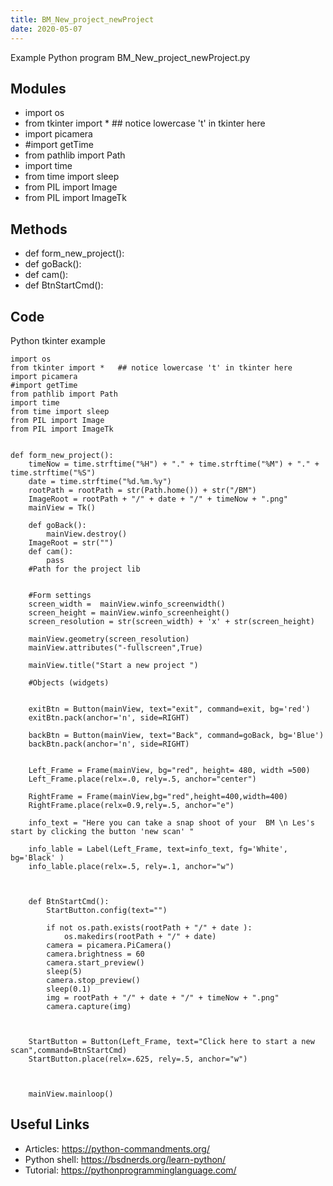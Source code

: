```yaml
---
title: BM_New_project_newProject
date: 2020-05-07
---
```

Example Python program BM_New_project_newProject.py

## Modules

* import os
* from tkinter import *   ## notice lowercase 't' in tkinter here
* import picamera
* #import getTime
* from pathlib import Path
* import time
* from time import sleep
* from PIL import Image
* from PIL import ImageTk

## Methods

* def form_new_project():
* def goBack():
* def cam():
* def BtnStartCmd():

## Code

Python tkinter example

    import os
    from tkinter import *   ## notice lowercase 't' in tkinter here
    import picamera
    #import getTime
    from pathlib import Path
    import time
    from time import sleep
    from PIL import Image
    from PIL import ImageTk
    
    
    def form_new_project():
        timeNow = time.strftime("%H") + "." + time.strftime("%M") + "." + time.strftime("%S")
        date = time.strftime("%d.%m.%y")
        rootPath = rootPath = str(Path.home()) + str("/BM")
        ImageRoot = rootPath + "/" + date + "/" + timeNow + ".png"
        mainView = Tk()
    
        def goBack():
            mainView.destroy()
        ImageRoot = str("")
        def cam():
            pass
        #Path for the project lib
    
    
        #Form settings
        screen_width =  mainView.winfo_screenwidth()
        screen_height = mainView.winfo_screenheight()
        screen_resolution = str(screen_width) + 'x' + str(screen_height)
    
        mainView.geometry(screen_resolution)
        mainView.attributes("-fullscreen",True)
    
        mainView.title("Start a new project ")
    
        #Objects (widgets)
    
    
        exitBtn = Button(mainView, text="exit", command=exit, bg='red')
        exitBtn.pack(anchor='n', side=RIGHT)
    
        backBtn = Button(mainView, text="Back", command=goBack, bg='Blue')
        backBtn.pack(anchor='n', side=RIGHT)
    
    
        Left_Frame = Frame(mainView, bg="red", height= 480, width =500)
        Left_Frame.place(relx=.0, rely=.5, anchor="center")
    
        RightFrame = Frame(mainView,bg="red",height=400,width=400)
        RightFrame.place(relx=0.9,rely=.5, anchor="e")
    
        info_text = "Here you can take a snap shoot of your  BM \n Les's start by clicking the button 'new scan' "
    
        info_lable = Label(Left_Frame, text=info_text, fg='White', bg='Black' )
        info_lable.place(relx=.5, rely=.1, anchor="w")
    
    
    
        def BtnStartCmd():
            StartButton.config(text="")
    
            if not os.path.exists(rootPath + "/" + date ):
                os.makedirs(rootPath + "/" + date)
            camera = picamera.PiCamera()
            camera.brightness = 60
            camera.start_preview()
            sleep(5)
            camera.stop_preview()
            sleep(0.1)
            img = rootPath + "/" + date + "/" + timeNow + ".png"
            camera.capture(img)
    
    
    
        StartButton = Button(Left_Frame, text="Click here to start a new scan",command=BtnStartCmd)
        StartButton.place(relx=.625, rely=.5, anchor="w")
    
    
    
        mainView.mainloop()
    
    
    

## Useful Links

- Articles: https://python-commandments.org/
- Python shell: https://bsdnerds.org/learn-python/
- Tutorial: https://pythonprogramminglanguage.com/
